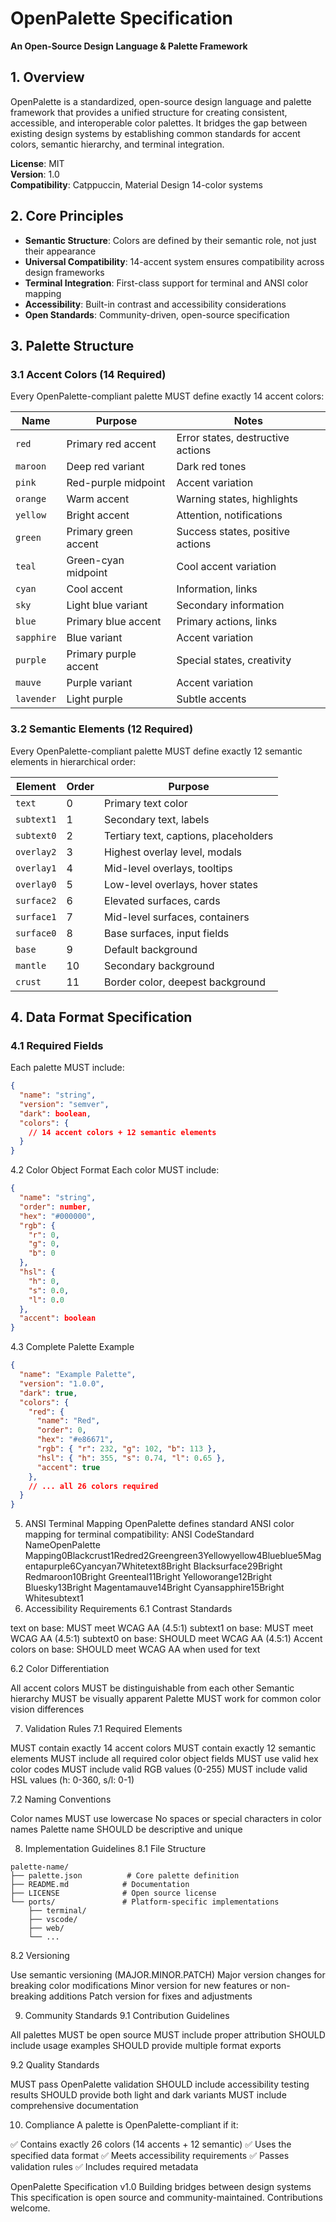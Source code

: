 # OpenPalette Specification

**An Open-Source Design Language & Palette Framework**

## 1. Overview

OpenPalette is a standardized, open-source design language and palette framework that provides a unified structure for creating consistent, accessible, and interoperable color palettes. It bridges the gap between existing design systems by establishing common standards for accent colors, semantic hierarchy, and terminal integration.

**License**: MIT  
**Version**: 1.0  
**Compatibility**: Catppuccin, Material Design 14-color systems

## 2. Core Principles

- **Semantic Structure**: Colors are defined by their semantic role, not just their appearance
- **Universal Compatibility**: 14-accent system ensures compatibility across design frameworks
- **Terminal Integration**: First-class support for terminal and ANSI color mapping
- **Accessibility**: Built-in contrast and accessibility considerations
- **Open Standards**: Community-driven, open-source specification

## 3. Palette Structure

### 3.1 Accent Colors (14 Required)

Every OpenPalette-compliant palette MUST define exactly 14 accent colors:

| Name       | Purpose               | Notes                             |
| ---------- | --------------------- | --------------------------------- |
| `red`      | Primary red accent    | Error states, destructive actions |
| `maroon`   | Deep red variant      | Dark red tones                    |
| `pink`     | Red-purple midpoint   | Accent variation                  |
| `orange`   | Warm accent           | Warning states, highlights        |
| `yellow`   | Bright accent         | Attention, notifications          |
| `green`    | Primary green accent  | Success states, positive actions  |
| `teal`     | Green-cyan midpoint   | Cool accent variation             |
| `cyan`     | Cool accent           | Information, links                |
| `sky`      | Light blue variant    | Secondary information             |
| `blue`     | Primary blue accent   | Primary actions, links            |
| `sapphire` | Blue variant          | Accent variation                  |
| `purple`   | Primary purple accent | Special states, creativity        |
| `mauve`    | Purple variant        | Accent variation                  |
| `lavender` | Light purple          | Subtle accents                    |

### 3.2 Semantic Elements (12 Required)

Every OpenPalette-compliant palette MUST define exactly 12 semantic elements in hierarchical order:

| Element    | Order | Purpose                               |
| ---------- | ----- | ------------------------------------- |
| `text`     | 0     | Primary text color                    |
| `subtext1` | 1     | Secondary text, labels                |
| `subtext0` | 2     | Tertiary text, captions, placeholders |
| `overlay2` | 3     | Highest overlay level, modals         |
| `overlay1` | 4     | Mid-level overlays, tooltips          |
| `overlay0` | 5     | Low-level overlays, hover states      |
| `surface2` | 6     | Elevated surfaces, cards              |
| `surface1` | 7     | Mid-level surfaces, containers        |
| `surface0` | 8     | Base surfaces, input fields           |
| `base`     | 9     | Default background                    |
| `mantle`   | 10    | Secondary background                  |
| `crust`    | 11    | Border color, deepest background      |

## 4. Data Format Specification

### 4.1 Required Fields

Each palette MUST include:

```json
{
  "name": "string",
  "version": "semver",
  "dark": boolean,
  "colors": {
    // 14 accent colors + 12 semantic elements
  }
}
```
4.2 Color Object Format
Each color MUST include:
```json
{
  "name": "string",
  "order": number,
  "hex": "#000000",
  "rgb": {
    "r": 0,
    "g": 0, 
    "b": 0
  },
  "hsl": {
    "h": 0,
    "s": 0.0,
    "l": 0.0
  },
  "accent": boolean
}
```
4.3 Complete Palette Example
```json
{
  "name": "Example Palette",
  "version": "1.0.0",
  "dark": true,
  "colors": {
    "red": {
      "name": "Red",
      "order": 0,
      "hex": "#e86671",
      "rgb": { "r": 232, "g": 102, "b": 113 },
      "hsl": { "h": 355, "s": 0.74, "l": 0.65 },
      "accent": true
    },
    // ... all 26 colors required
  }
}
```
5. ANSI Terminal Mapping
OpenPalette defines standard ANSI color mapping for terminal compatibility:
ANSI CodeStandard NameOpenPalette Mapping0Blackcrust1Redred2Greengreen3Yellowyellow4Blueblue5Magentapurple6Cyancyan7Whitetext8Bright Blacksurface29Bright Redmaroon10Bright Greenteal11Bright Yelloworange12Bright Bluesky13Bright Magentamauve14Bright Cyansapphire15Bright Whitesubtext1
6. Accessibility Requirements
6.1 Contrast Standards

text on base: MUST meet WCAG AA (4.5:1)
subtext1 on base: MUST meet WCAG AA (4.5:1)
subtext0 on base: SHOULD meet WCAG AA (4.5:1)
Accent colors on base: SHOULD meet WCAG AA when used for text

6.2 Color Differentiation

All accent colors MUST be distinguishable from each other
Semantic hierarchy MUST be visually apparent
Palette MUST work for common color vision differences

7. Validation Rules
7.1 Required Elements

MUST contain exactly 14 accent colors
MUST contain exactly 12 semantic elements
MUST include all required color object fields
MUST use valid hex color codes
MUST include valid RGB values (0-255)
MUST include valid HSL values (h: 0-360, s/l: 0-1)

7.2 Naming Conventions

Color names MUST use lowercase
No spaces or special characters in color names
Palette name SHOULD be descriptive and unique

8. Implementation Guidelines
8.1 File Structure
```text
palette-name/
├── palette.json          # Core palette definition
├── README.md            # Documentation
├── LICENSE              # Open source license
└── ports/               # Platform-specific implementations
    ├── terminal/
    ├── vscode/
    ├── web/
    └── ...
```
8.2 Versioning

Use semantic versioning (MAJOR.MINOR.PATCH)
Major version changes for breaking color modifications
Minor version for new features or non-breaking additions
Patch version for fixes and adjustments

9. Community Standards
9.1 Contribution Guidelines

All palettes MUST be open source
MUST include proper attribution
SHOULD include usage examples
SHOULD provide multiple format exports

9.2 Quality Standards

MUST pass OpenPalette validation
SHOULD include accessibility testing results
SHOULD provide both light and dark variants
MUST include comprehensive documentation

10. Compliance
A palette is OpenPalette-compliant if it:

✅ Contains exactly 26 colors (14 accents + 12 semantic)
✅ Uses the specified data format
✅ Meets accessibility requirements
✅ Passes validation rules
✅ Includes required metadata

OpenPalette Specification v1.0
Building bridges between design systems
This specification is open source and community-maintained. Contributions welcome.